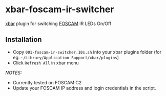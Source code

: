 # xbar-foscam-ir-switcher
[xbar](xbarapp.com) plugin for switching [FOSCAM](https://www.foscam.com/) IR LEDs On/Off

## Installation

- Copy `001-foscam-ir-switcher.10s.sh` into your xbar plugins folder (for eg. `~/Library/Application Support/xbar/plugins`)
- Click `Refresh All` in xbar menu

*NOTES:*

- Currently tested on FOSCAM C2
- Update your FOSCAM IP address and login credentials in the script.
